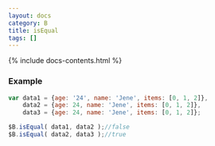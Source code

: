 ```yaml
---
layout: docs
category: B
title: isEqual
tags: []
---
```


{% include docs-contents.html %}

### Example
```js
var data1 = {age: '24', name: 'Jene', items: [0, 1, 2]},
    data2 = {age: 24, name: 'Jene', items: [0, 1, 2]},
    data3 = {age: 24, name: 'Jene', items: [0, 1, 2]};

$B.isEqual( data1, data2 );//false
$B.isEqual( data2, data3 );//true
```